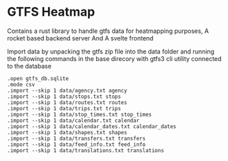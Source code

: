 # GTFS Heatmap

Contains a rust library to handle gtfs data for heatmapping purposes,
A rocket based backend server
And A svelte frontend

Import data by unpacking the gtfs zip file into the data folder and
running the following commands in the base direcory with gtfs3 cli utility connected to the database

```
.open gtfs_db.sqlite
.mode csv
.import --skip 1 data/agency.txt agency
.import --skip 1 data/stops.txt stops
.import --skip 1 data/routes.txt routes
.import --skip 1 data/trips.txt trips
.import --skip 1 data/stop_times.txt stop_times
.import --skip 1 data/calendar.txt calendar
.import --skip 1 data/calendar_dates.txt calendar_dates
.import --skip 1 data/shapes.txt shapes
.import --skip 1 data/transfers.txt transfers
.import --skip 1 data/feed_info.txt feed_info
.import --skip 1 data/translations.txt translations
```